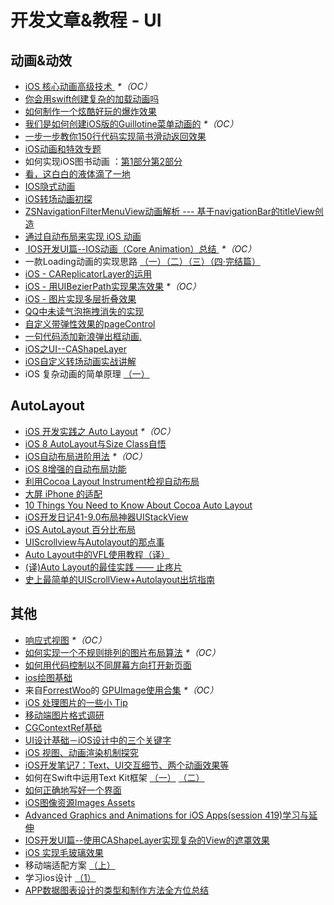 # 开发文章&教程 - UI
## 动画&动效
- [iOS 核心动画高级技术 ][1] _\*（OC）_
- [你会用swift创建复杂的加载动画吗][2]
- [如何制作一个炫酷好玩的爆炸效果][3]
- [我们是如何创建iOS版的Guillotine菜单动画的][4] _\*（OC）_
- [一步一步教你150行代码实现简书滑动返回效果][5]
- [iOS动画和特效专题][6]
- 如何实现iOS图书动画 ：[第1部分][7][第2部分][8]
- [看，这白白的液体滴了一地][9]
- [IOS隐式动画][10]
- [iOS转场动画初探][11]
- [ZSNavigationFilterMenuView动画解析 --- 基于navigationBar的titleView创造][12]
- [通过自动布局来实现 iOS 动画][13]
- [ IOS开发UI篇--IOS动画（Core Animation）总结 ][14] _\*（OC）_
- 一款Loading动画的实现思路 [（一）][15][（二）][16][（三）][17][（四·完结篇）][18]
- [iOS - CAReplicatorLayer的运用][19]
- [iOS - 用UIBezierPath实现果冻效果][20] _\*（OC）_
- [iOS - 图片实现多层折叠效果][21]
- [QQ中未读气泡拖拽消失的实现][22]
- [自定义带弹性效果的pageControl][23]
- [一句代码添加新浪弹出框动画.][24]
- [iOS之UI--CAShapeLayer][25]
- [iOS自定义转场动画实战讲解][26]
- iOS 复杂动画的简单原理 [（一）][27]

## AutoLayout
- [iOS 开发实践之 Auto Layout][28] _\*（OC）_
- [iOS 8 AutoLayout与Size Class自悟][29]
- [iOS自动布局进阶用法][30] _\*（OC）_
- [iOS 8增强的自动布局功能][31]
- [利用Cocoa Layout Instrument检视自动布局][32]
- [大屏 iPhone 的适配][33]
- [10 Things You Need to Know About Cocoa Auto Layout][34]
- [iOS开发日记41-9.0布局神器UIStackView][35]
- [iOS AutoLayout 百分比布局][36]
- [UIScrollview与Autolayout的那点事][37]
- [Auto Layout中的VFL使用教程（译）][38]
- [(译)Auto Layout的最佳实践 —— 止疼片][39]
- [史上最简单的UIScrollView+Autolayout出坑指南][40]


## 其他
- [响应式视图][41] _\*（OC）_
- [如何实现一个不规则排列的图片布局算法][42] _\*（OC）_
- [如何用代码控制以不同屏幕方向打开新页面][43]
- [ios绘图基础][44]
- 来自[ForrestWoo][45]的 [GPUImage使用合集][46] _\*（OC）_ 
- [iOS 处理图片的一些小 Tip][47]
- [移动端图片格式调研][48]
- [CGContextRef基础][49]
- [UI设计基础－iOS设计中的三个关键字][50]
- [iOS 视图、动画渲染机制探究][51]
- [iOS开发笔记7：Text、UI交互细节、两个动画效果等][52]
- 如何在Swift中运用Text Kit框架 [（一）][53] [（二）][54]
- [如何正确地写好一个界面][55]
- [iOS图像资源Images Assets][56]
- [Advanced Graphics and Animations for iOS Apps(session 419)学习与延伸][57]
- [IOS开发UI篇--使用CAShapeLayer实现复杂的View的遮罩效果][58]
- [iOS 实现毛玻璃效果][59]
- 移动端适配方案 [（上）][60]
- 学习ios设计 [（1）][61]
- [APP数据图表设计的类型和制作方法全方位总结][62]

[1]:	http://wiki.jikexueyuan.com/project/ios-core-animation/
[2]:	http://www.cocoachina.com/swift/20150906/13327.html
[3]:	http://xxycode.com/ru-he-zhi-zuo-ge-xuan-ku-hao-wan-de-bao-zha-xiao-guo-2/
[4]:	http://hechen.info/2015/09/01/How-We-Created-Guillotine-Menu-Animation-for-iOS/
[5]:	http://www.jianshu.com/p/59be4551c418
[6]:	http://liuyanwei.jumppo.com/2015/10/29/iOS-animation-0.html
[7]:	http://www.devtf.cn/?p=1127 "如何实现iOS图书动画:第1部分"
[8]:	http://www.devtf.cn/?p=1129 "如何实现iOS图书动画-第2部分"
[9]:	http://pandara.xyz/2015/11/24/ios_water_drop/ "看，这白白的液体滴了一地"
[10]:	http://www.goofyy.com/blog/ios%e9%9a%90%e5%bc%8f%e5%8a%a8%e7%94%bb/ "IOS隐式动画"
[11]:	http://www.cnblogs.com/hxwj/p/5069806.html "iOS转场动画初探"
[12]:	http://www.jianshu.com/p/50f66a1136de "ZSNavigationFilterMenuView动画解析 --- 基于navigationBar的titleView创造"
[13]:	https://realm.io/cn/news/gotocph-marin-todorov-auto-layout-animations-ios/ "通过自动布局来实现 iOS 动画"
[14]:	http://blog.csdn.net/yixiangboy/article/details/47016829 "IOS开发UI篇--IOS动画（Core Animation）总结"
[15]:	http://www.jianshu.com/p/1c6a2de68753 "一款Loading动画的实现思路（一）"
[16]:	http://www.jianshu.com/p/0dac1208a7ad "一款Loading动画的实现思路（二）"
[17]:	http://www.jianshu.com/p/56448d3d3596 "一款Loading动画的实现思路（三）"
[18]:	http://www.jianshu.com/p/41f277682c91 "一款Loading动画的实现思路（四·完结篇）"
[19]:	http://www.jianshu.com/p/a927157ac62a "iOS - CAReplicatorLayer的运用"
[20]:	http://www.jianshu.com/p/21db20189c40 "iOS - 用UIBezierPath实现果冻效果"
[21]:	http://www.jianshu.com/p/4b26a1f641a3 "iOS - 图片实现多层折叠效果"
[22]:	http://www.cnblogs.com/CyanStone/p/5111178.html "QQ中未读气泡拖拽消失的实现（参照一位年轻牛B的博主的思路自己实现了一下）"
[23]:	http://www.cnblogs.com/CyanStone/p/5123759.html "自定义带弹性效果的pageControl"
[24]:	http://bihongbo.com/2015/08/19/sinaAnimation/ "一句代码添加新浪弹出框动画."
[25]:	http://www.cnblogs.com/goodboy-heyang/p/5185575.html "iOS之UI--CAShapeLayer"
[26]:	http://www.jianshu.com/p/ea0132738057 "iOS自定义转场动画实战讲解"
[27]:	http://www.jianshu.com/p/909ffa37dffa "iOS 复杂动画的简单原理（一）"
[28]:	http://xuexuefeng.com/autolayout/
[29]:	http://www.hmttommy.com/2014/12/05/AutoLayout/
[30]:	http://www.cnblogs.com/dsxniubility/p/4266581.html
[31]:	http://mp.weixin.qq.com/s?__biz=MjM5OTM0MzIwMQ==&mid=206448996&idx=3&sn=895663ec96a8469820b54b6536975340#rd
[32]:	http://www.cocoachina.com/ios/20151105/13927.html
[33]:	http://blog.ibireme.com/2014/09/16/adapted_to_iphone6/ "大屏 iPhone 的适配"
[34]:	http://southpeak.github.io/blog/2015/08/31/translate-10-things-you-need-to-know-about-cocoa-auto-layout/
[35]:	http://www.cnblogs.com/Twisted-Fate/p/4923326.html "iOS开发日记41-9.0布局神器UIStackView"
[36]:	http://liumh.com/2015/09/27/ios-autolayout-multiplier/ "iOS AutoLayout 百分比布局"
[37]:	http://adad184.com/2015/12/01/scrollview-under-autolayout/ "UIScrollview与Autolayout的那点事"
[38]:	http://mmmmmax.wang/2015/12/11/Auto-Layout-Visual-Format-Language-Tutorial/ "Auto Layout中的VFL使用教程（译）"
[39]:	http://www.calios.gq/2015/12/14/%EF%BC%BB%E8%AF%91%EF%BC%BDAuto-Layout%E7%9A%84%E6%9C%80%E4%BD%B3%E5%AE%9E%E8%B7%B5-%E2%80%94%E2%80%94-%E6%AD%A2%E7%96%BC%E7%89%87/ "［译］Auto Layout的最佳实践 —— 止疼片"
[40]:	http://bestswifter.com/blog/2015/12/21/shi-shang-zui-jian-dan-de-uiscrollview-plus-autolayoutchu-keng-zhi-nan/ "史上最简单的UIScrollView+Autolayout出坑指南"
[41]:	http://objccn.io/issue-22-5/
[42]:	http://kittenyang.com/layout-algorithm
[43]:	https://lvwenhan.com/ios/458.html
[44]:	http://liuyanwei.jumppo.com/2015/07/25/ios-draw-base.html
[45]:	http://www.cnblogs.com/salam/ "ForrestWoo"
[46]:	http://www.cnblogs.com/salam/tag/GPUImage/
[47]:	http://blog.ibireme.com/2015/11/02/ios_image_tips/ "iOS 处理图片的一些小 Tip"
[48]:	http://blog.ibireme.com/2015/11/02/mobile_image_benchmark/
[49]:	https://mp.weixin.qq.com/s?__biz=MzAwMjYwMTAwNw==&mid=402342027&idx=1&sn=ba413699626cf1880e33f10a183a343c&scene=1&srcid=1130XiEHdiK5oNxdxzzL7CD7&key=ff7411024a07f3eb866bf44c61ee35e19fa0fb581392747ff93ab9adcc0007fb6f5d843d1fe8cf93ac2be933ed3575de&ascene=0&uin=MjY5MzMxNTMwMQ%3D%3D
[50]:	http://www.cocoachina.com/design/20151214/14680.html
[51]:	http://segmentfault.com/a/1190000004164291 "iOS 视图、动画渲染机制探究"
[52]:	http://www.cnblogs.com/colinhou/p/5062502.html "iOS开发笔记7：Text、UI交互细节、两个动画效果等"
[53]:	http://www.devtalking.com/articles/text-kit-tutorial-in-swift-1/ "如何在Swift中运用Text Kit框架（一） October 31, 2014"
[54]:	http://www.devtalking.com/articles/text-kit-tutorial-in-swift-2/ "如何在Swift中运用Text Kit框架（二） December 11, 2014"
[55]:	http://oncenote.com/2015/12/08/How-to-build-UI/ "如何正确地写好一个界面"
[56]:	http://www.cnblogs.com/jgCho/p/5089009.html "iOS图像资源Images Assets"
[57]:	https://github.com/100mango/zen/blob/master/WWDC%E5%BF%83%E5%BE%97%EF%BC%9AAdvanced%20Graphics%20and%20Animations%20for%20iOS%20Apps/Advanced%20Graphics%20and%20Animations%20for%20iOS%20Apps.md
[58]:	http://blog.csdn.net/yixiangboy/article/details/50485250 "IOS开发UI篇--使用CAShapeLayer实现复杂的View的遮罩效果"
[59]:	http://www.cnblogs.com/arvin-sir/p/5131358.html "iOS 实现毛玻璃效果"
[60]:	https://github.com/riskers/blog/issues/17?hmsr=toutiao.io&utm_medium=toutiao.io&utm_source=toutiao.io
[61]:	http://www.cnblogs.com/themachine/p/5180103.html "学习ios设计（1）"
[62]:	http://www.uisdc.com/app-chart-design-summary "APP数据图表设计的类型和制作方法全方位总结"